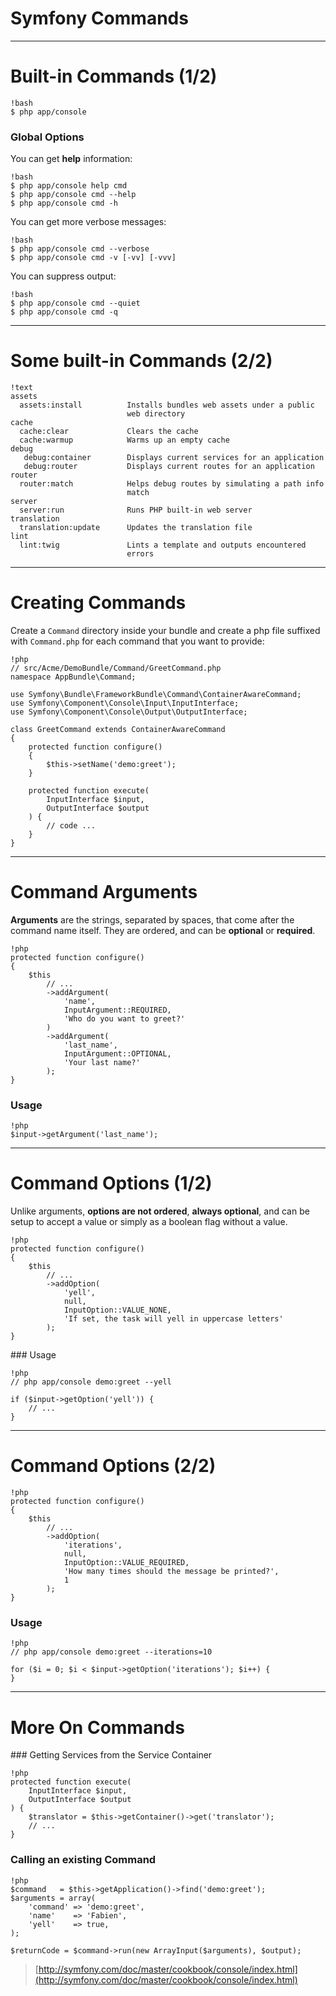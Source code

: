 # Symfony Commands

---

# Built-in Commands (1/2)

    !bash
    $ php app/console


### Global Options

You can get **help** information:

    !bash
    $ php app/console help cmd
    $ php app/console cmd --help
    $ php app/console cmd -h

You can get more verbose messages:

    !bash
    $ php app/console cmd --verbose
    $ php app/console cmd -v [-vv] [-vvv]

You can suppress output:

    !bash
    $ php app/console cmd --quiet
    $ php app/console cmd -q

---

# Some built-in Commands (2/2)

    !text
    assets
      assets:install          Installs bundles web assets under a public
                              web directory
    cache
      cache:clear             Clears the cache
      cache:warmup            Warms up an empty cache
    debug
       debug:container        Displays current services for an application
       debug:router           Displays current routes for an application
    router
      router:match            Helps debug routes by simulating a path info
                              match
    server
      server:run              Runs PHP built-in web server
    translation
      translation:update      Updates the translation file
    lint
      lint:twig               Lints a template and outputs encountered
                              errors

---

# Creating Commands

Create a `Command` directory inside your bundle and create a php file suffixed
with `Command.php` for each command that you want to provide:

    !php
    // src/Acme/DemoBundle/Command/GreetCommand.php
    namespace AppBundle\Command;

    use Symfony\Bundle\FrameworkBundle\Command\ContainerAwareCommand;
    use Symfony\Component\Console\Input\InputInterface;
    use Symfony\Component\Console\Output\OutputInterface;

    class GreetCommand extends ContainerAwareCommand
    {
        protected function configure()
        {
            $this->setName('demo:greet');
        }

        protected function execute(
            InputInterface $input,
            OutputInterface $output
        ) {
            // code ...
        }
    }

---

# Command Arguments

**Arguments** are the strings, separated by spaces, that come after the command
name itself. They are ordered, and can be **optional** or **required**.

    !php
    protected function configure()
    {
        $this
            // ...
            ->addArgument(
                'name',
                InputArgument::REQUIRED,
                'Who do you want to greet?'
            )
            ->addArgument(
                'last_name',
                InputArgument::OPTIONAL,
                'Your last name?'
            );
    }

### Usage

    !php
    $input->getArgument('last_name');

---

# Command Options (1/2)

Unlike arguments, **options are not ordered**, **always optional**, and can be
setup to accept a value or simply as a boolean flag without a value.

    !php
    protected function configure()
    {
        $this
            // ...
            ->addOption(
                'yell',
                null,
                InputOption::VALUE_NONE,
                'If set, the task will yell in uppercase letters'
            );
    }

### Usage

    !php
    // php app/console demo:greet --yell

    if ($input->getOption('yell')) {
        // ...
    }

---

# Command Options (2/2)

    !php
    protected function configure()
    {
        $this
            // ...
            ->addOption(
                'iterations',
                null,
                InputOption::VALUE_REQUIRED,
                'How many times should the message be printed?',
                1
            );
    }

### Usage

    !php
    // php app/console demo:greet --iterations=10

    for ($i = 0; $i < $input->getOption('iterations'); $i++) {
    }

---

# More On Commands

### Getting Services from the Service Container

    !php
    protected function execute(
        InputInterface $input,
        OutputInterface $output
    ) {
        $translator = $this->getContainer()->get('translator');
        // ...
    }

### Calling an existing Command

    !php
    $command   = $this->getApplication()->find('demo:greet');
    $arguments = array(
        'command' => 'demo:greet',
        'name'    => 'Fabien',
        'yell'    => true,
    );

    $returnCode = $command->run(new ArrayInput($arguments), $output);

> [http://symfony.com/doc/master/cookbook/console/index.html](http://symfony.com/doc/master/cookbook/console/index.html)
